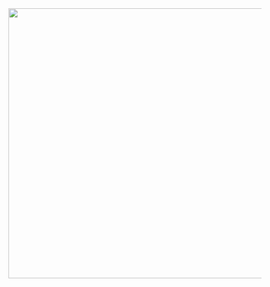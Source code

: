 <img width="536px" src="https://cloud.githubusercontent.com/assets/10454741/17707982/1c152110-63e3-11e6-896a-03e25797a186.jpg">
